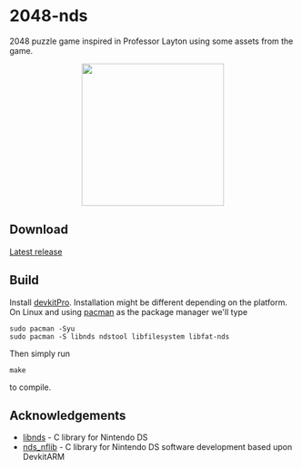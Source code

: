 # 2048-nds

2048 puzzle game inspired in Professor Layton using some assets from the game.

<p align="center">
<img src="assets/game.png" width=250px>
</p>

## Download

[Latest release](https://github.com/mariod8/2048-nds/releases/latest)

## Build

Install [devkitPro](https://devkitpro.org/wiki/devkitPro_pacman). Installation might be different depending on the platform. On Linux and using [pacman](https://wiki.archlinux.org/title/pacman) as the package manager we'll type

```
sudo pacman -Syu
sudo pacman -S libnds ndstool libfilesystem libfat-nds
```

Then simply run

```
make
```

to compile.

## Acknowledgements

- [libnds](https://github.com/devkitPro/libnds) - C library for Nintendo DS
- [nds_nflib](https://github.com/knightfox75/nds_nflib) - C library for Nintendo DS software development based upon DevkitARM
